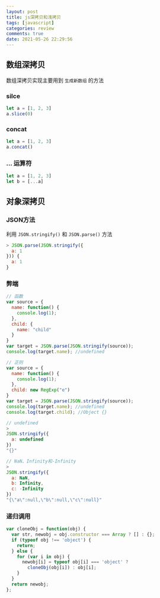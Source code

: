 ```yaml
---
layout: post
title: js深拷贝和浅拷贝
tags: [javascript]
categories: review
comments: true
date: 2021-05-26 22:29:56
---
```


## 数组深拷贝

数组深拷贝实现主要用到 `生成新数组` 的方法

### silce

```js
let a = [1, 2, 3]
a.slice(0)
```

<!-- more -->

### concat

```js
let a = [1, 2, 3]
a.concat()
```

### ... 运算符

```js
let a = [1, 2, 3]
let b = [...a]
```

## 对象深拷贝

### JSON方法
利用 `JSON.stringify()` 和 `JSON.parse()` 方法

```js
> JSON.parse(JSON.stringify({
  a: 1
})) {
  a: 1
}
```

### 弊端

```js
// 函数
var source = {
  name: function() {
    console.log(1);
  },
  child: {
    name: "child"
  }
}
var target = JSON.parse(JSON.stringify(source));
console.log(target.name); //undefined

// 正则
var source = {
  name: function() {
    console.log(1);
  },
  child: new RegExp("e")
}
var target = JSON.parse(JSON.stringify(source));
console.log(target.name); //undefined
console.log(target.child); //Object {}

// undefined
>
JSON.stringify({
  a: undefined
})
"{}"

// NaN、Infinity和-Infinity
>
JSON.stringify({
  a: NaN,
  b: Infinity,
  c: -Infinity
})
"{\"a\":null,\"b\":null,\"c\":null}"
```

### 递归调用

```js
var cloneObj = function(obj) {
  var str, newobj = obj.constructor === Array ? [] : {};
  if (typeof obj !== 'object') {
    return;
  } else {
    for (var i in obj) {
      newobj[i] = typeof obj[i] === 'object' ?
        cloneObj(obj[i]) : obj[i];
    }
  }
  return newobj;
};
```
